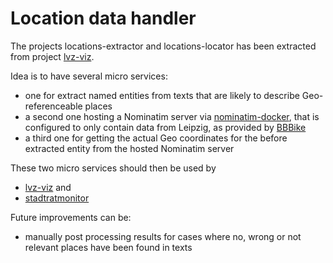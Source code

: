 # Location data handler

The projects locations-extractor and locations-locator has been extracted from project [lvz-viz](https://github.com/CodeforLeipzig/lvz-viz). 

Idea is to have several micro services: 
 * one for extract named entities from texts that are likely to describe Geo-referenceable places
 * a second one hosting a Nominatim server via [nominatim-docker](https://github.com/mediagis/nominatim-docker), that is configured to only contain data from Leipzig, as provided by [BBBike](http://download.bbbike.org/osm/bbbike/Leipzig/)
 * a third one for getting the actual Geo coordinates for the before extracted entity from the hosted Nominatim server

These two micro services should then be used by
 * [lvz-viz](https://github.com/CodeforLeipzig/lvz-viz) and 
 * [stadtratmonitor](https://github.com/CodeforLeipzig/stadtratmonitor) 

Future improvements can be:
 * manually post processing results for cases where no, wrong or not relevant places have been found in texts

